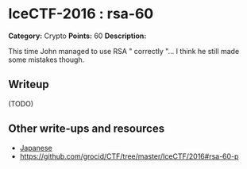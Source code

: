 # IceCTF-2016 : rsa-60

**Category:** Crypto
**Points:** 60
**Description:**

This time John managed to use RSA " correctly "... I think he still made some mistakes though.

## Writeup

(TODO)

## Other write-ups and resources

* [Japanese](https://ctftime.org/writeup/3817)
* https://github.com/grocid/CTF/tree/master/IceCTF/2016#rsa-60-p
